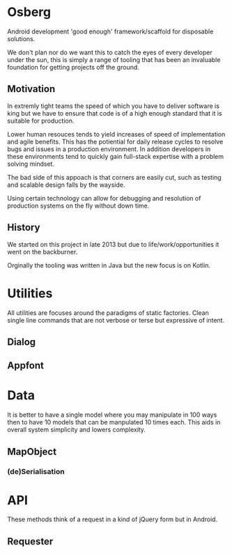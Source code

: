 # Osberg
Android development 'good enough' framework/scaffold for disposable solutions.

We don't plan nor do we want this to catch the eyes of every developer under the sun, this is simply a range of tooling that has been an invaluable foundation for getting projects off the  ground.

## Motivation
In extremly tight teams the speed of which you have to deliver software is king but we have to ensure that code is of a high enough standard that it is suitable for production. 

Lower human resouces tends to yield increases of speed of implementation and agile benefits. This has the potiential for daily release cycles to resolve bugs and issues in a production environment. In addition developers in these environments tend to quickly gain full-stack expertise with a problem solving mindset.

The bad side of this appoach is that corners are easily cut, such as testing and scalable design falls by the wayside.

Using certain technology can allow for debugging and resolution of production systems on the fly without down time.

## History
We started on this project in late 2013 but due to life/work/opportunities it went on the backburner.

Orginally the tooling was written in Java but the new focus is on Kotlin.

# Utilities
All utilities are focuses around the paradigms of static factories. Clean single line commands that are not verbose or terse but expressive of intent.

## Dialog
## Appfont

# Data
It is better to have a single model where you may manipulate in 100 ways then to have 10 models that can be manpulated 10 times each. This aids in overall system simplicity and lowers complexity.

## MapObject
### (de)Serialisation

# API
These methods think of a request in a kind of jQuery form but in Android.
## Requester


